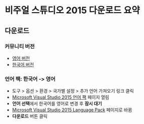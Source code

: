 # 비주얼 스튜디오 2015 다운로드 요약

## 다운로드

### 커뮤니티 버전

* [영어 버전](https://www.microsoft.com/en-US/download/details.aspx?id=48146)
* [한국어 버전](https://www.microsoft.com/ko-kr/download/details.aspx?id=48146)

### 언어 팩: 한국어 -> 영어

* 도구 > 옵션 > 환경 > 국가별 설정 > 추가 언어 가져오기 링크 클릭
* [Microsoft Visual Studio 2015 언어 팩](https://www.microsoft.com/ko-KR/download/details.aspx?id=48157) 페이지 열림
* **언어 선택**에서 한국어를 영어로 변경 후 **잠시 대기** 
* [Microsoft Visual Studio 2015 Language Pack](https://www.microsoft.com/en-US/download/details.aspx?id=48157)  페이지로 바뀜
* **다운로드** 버튼 클릭 
